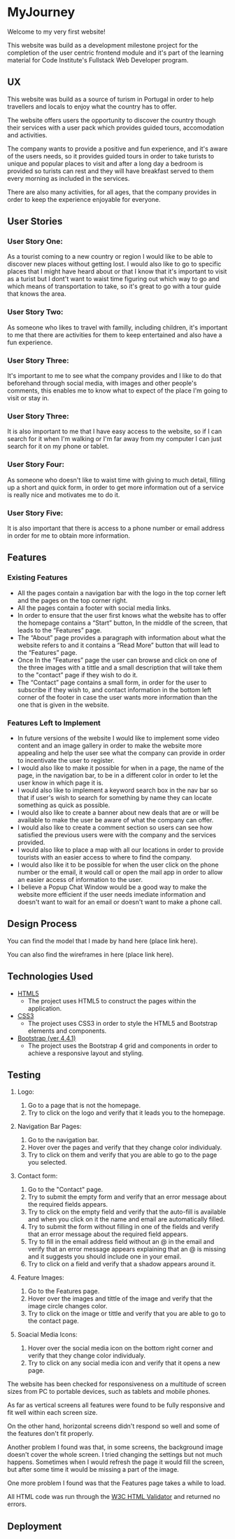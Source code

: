 # MyJourney

Welcome to my very first website!

This website was build as a development milestone project for the completion of the user centric frontend module and it's part of the learning material for Code Institute's Fullstack Web Developer program.



## UX

This website was build as a source of turism in Portugal in order to help travellers and locals to enjoy what the country has to offer.

The website offers users the opportunity to discover the country though their services with a user pack which provides guided tours, accomodation and activities.

The company wants to provide a positive and fun experience, and it's aware of the users needs, so it provides guided tours in order to take turists to unique and popular places to visit and after a long day a bedroom is provided so turists can rest and they will have breakfast served to them every morning as included in the services. 

There are also many activities, for all ages, that the company provides in order to keep the experience enjoyable for everyone.

## User Stories

### User Story One:

As a tourist coming to a new country or region I would like to be able to discover new places without getting lost. I would also like to go to specific places that I might have heard about or that I know that it's important to visit as a turist but I dont't want to waist time figuring out which way to go and which means of transportation to take, so it's great to go with a tour guide that knows the area.

### User Story Two:

As someone who likes to travel with familly, including children, it's important to me that there are activities for them to keep entertained and also have a fun experience.

### User Story Three:

It's important to me to see what the company provides and I like to do that beforehand through social media, with images and other people's comments, this enables me to know what to expect of the place I'm going to visit or stay in.

### User Story Three:

It is also important to me that I have easy access to the website, so if I can search for it when I'm walking or I'm far away from my computer  I can just search for it on my phone or tablet.

### User Story Four:

As someone who doesn't like to waist time with giving to much detail, filling up a short and quick form, in order to get more information out of a service is really nice and motivates me to do it.

### User Story Five:

It is also important that there is access to a phone number or email address in order for me to obtain more information.

## Features

### Existing Features

- All the pages contain a navigation bar with the logo in the top corner left and the pages on the top corner right. 
- All the pages contain a footer with social media links.
- In order to ensure that the user first knows what the website has to offer the homepage contains a “Start” button, In the middle of the screen, that leads to the “Features” page. 
- The “About” page provides a paragraph with information about what the website refers to and it contains a “Read More” button that will lead to the “Features” page. 
- Once In the “Features” page the user can browse and click on one of the three images with a tittle and a small description that will take them to the "contact” page if they wish to do it. 
- The “Contact” page contains a small form, in order for the user to subscribe if they wish to, and contact information in the bottom left corner of the footer in case the user wants more information than the one that is given in the website. 

### Features Left to Implement

- In future versions of the website I would like to implement some video content and an image gallery in order to make the website more appealing and help the user see what the company can provide in order to incentivate the user to register.
- I would also like to make it possible for when in a page, the name of the page, in the navigation bar, to be in a different color in order to let the user know in which page it is. 
- I would also like to implement a keyword search box in the nav bar so that if user's wish to search for something by name they can locate something as quick as possible. 
- I would also like to create a banner about new deals that are or will be available to make the user be aware of what the company can offer.
- I would also like to create a comment section so users can see how satisfied the previous users were with the company and the services provided.
- I would also like to place a map with all our locations in order to provide tourists with an easier access to where to find the company.
- I would also like it to be possible for when the user click on the phone number or the email, it would call or open the mail app in order to allow an easier access of information to the user.
- I believe a Popup Chat Window would be a good way to make the website more efficient if the user needs imediate information and doesn't want to wait for an email or doesn't want to make a phone call.

## Design Process

You can find the model that I made by hand here (place link here).

You can also find the wireframes in here (place link here).

## Technologies Used

- [HTML5](https://en.wikipedia.org/wiki/HTML5)
   - The project uses HTML5 to construct the pages within the application.
- [CSS3](https://en.wikipedia.org/wiki/Cascading_Style_Sheets)
   - The project uses CSS3 in order to style the HTML5 and Bootstrap elements and components.
- [Bootstrap (ver 4.4.1)](https://getbootstrap.com/)
   - The project uses the Bootstrap 4 grid and components in order to achieve a responsive layout and styling.

## Testing

1. Logo:
    1. Go to a page that is not the homepage.
    2. Try to click on the logo and verify that it leads you to the homepage.

2. Navigation Bar Pages:
    1. Go to the navigation bar.
    2. Hover over the pages and verify that they change color individualy.
    3. Try to click on them and verify that you are able to go to the page you selected.

3. Contact form:
    1. Go to the "Contact" page.
    2. Try to submit the empty form and verify that an error message about the required fields appears.
    3. Try to click on the empty field and verify that the auto-fill is available and when you click on it the name and email are automatically filled.
    4. Try to submit the form without filling in one of the fields and verify that an error message about the required field appears.
    5. Try to fill in the email address field without an @ in the email and verify that an error message appears explaining that an @ is missing and it suggests you should include one in your email.
    6. Try to click on a field and verify that a shadow appears around it.

4. Feature Images:
    1. Go to the Features page.
    2. Hover over the images and tittle of the image and verify that the image circle changes color.
    3. Try to click on the image or tittle and verify that you are able to go to the contact page.

5. Soacial Media Icons:
    1. Hover over the social media icon on the bottom right corner and verify that they change color individualy.
    2. Try to click on any social media icon and verify that it opens a new page.

The website has been checked for responsiveness on a multitude of screen sizes from PC to portable devices, such as tablets and mobile phones. 

As far as vertical screens all features were found to be fully responsive and fit well within each screen size. 

On the other hand, horizontal screens didn't respond so well and some of the features don't fit properly.

Another problem I found was that, in some screens, the background image doesn't cover the whole screen. I tried changing the settings but not much happens. Sometimes when I would refresh the page it would fill the screen, but after some time it would be missing a part of the image.

One more problem I found was that the Features page takes a while to load.

All HTML code was run through the [W3C HTML Validator](https://validator.w3.org/) and returned no errors.



## Deployment

